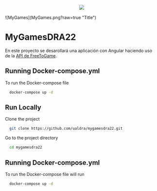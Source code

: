 <p align="center"><a><img src="https://github.com/AlejandroTSoto/mygamesdra2022/MyGames.png" width="600"></a></p>
![MyGames](MyGames.png?raw=true "Title")

# MyGamesDRA22

En este proyecto se desarollará una aplicación con Angular haciendo uso de la [API de FreeToGame](https://www.freetogame.com/api-doc).

## Running Docker-compose.yml

To run the Docker-compose file 

```bash
  docker-compose up -d
```

## Run Locally

Clone the project

```bash
  git clone https://github.com/ualdra/mygamesdra22.git
```

Go to the project directory

```bash
  cd mygamesdra22
```
## Running Docker-compose.yml

To run the Docker-compose file will run

```bash
  docker-compose up -d
```
